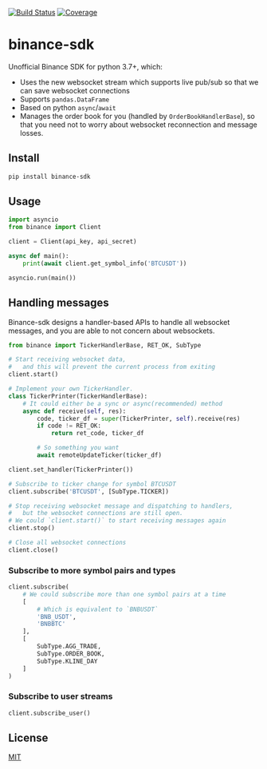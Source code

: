 [![Build Status](https://travis-ci.org/kaelzhang/python-binance-sdk.svg?branch=master)](https://travis-ci.org/kaelzhang/python-binance-sdk)
[![Coverage](https://codecov.io/gh/kaelzhang/python-binance-sdk/branch/master/graph/badge.svg)](https://codecov.io/gh/kaelzhang/python-binance-sdk)

# binance-sdk

Unofficial Binance SDK for python 3.7+, which:

- Uses the new websocket stream which supports live pub/sub so that we can save websocket connections
- Supports `pandas.DataFrame`
- Based on python `async`/`await`
- Manages the order book for you (handled by `OrderBookHandlerBase`), so that you need not to worry about websocket reconnection and message losses.

## Install

```sh
pip install binance-sdk
```

## Usage

```py
import asyncio
from binance import Client

client = Client(api_key, api_secret)

async def main():
    print(await client.get_symbol_info('BTCUSDT'))

asyncio.run(main())
```

## Handling messages

Binance-sdk designs a handler-based APIs to handle all websocket messages, and you are able to not concern about websockets.

```py
from binance import TickerHandlerBase, RET_OK, SubType

# Start receiving websocket data,
#   and this will prevent the current process from exiting
client.start()

# Implement your own TickerHandler.
class TickerPrinter(TickerHandlerBase):
    # It could either be a sync or async(recommended) method
    async def receive(self, res):
        code, ticker_df = super(TickerPrinter, self).receive(res)
        if code != RET_OK:
            return ret_code, ticker_df

        # So something you want
        await remoteUpdateTicker(ticker_df)

client.set_handler(TickerPrinter())

# Subscribe to ticker change for symbol BTCUSDT
client.subscribe('BTCUSDT', [SubType.TICKER])

# Stop receiving websocket message and dispatching to handlers,
#   but the websocket connections are still open.
# We could `client.start()` to start receiving messages again
client.stop()

# Close all websocket connections
client.close()
```

### Subscribe to more symbol pairs and types

```py
client.subscribe(
    # We could subscribe more than one symbol pairs at a time
    [
        # Which is equivalent to `BNBUSDT`
        'BNB_USDT',
        'BNBBTC'
    ],
    [
        SubType.AGG_TRADE,
        SubType.ORDER_BOOK,
        SubType.KLINE_DAY
    ]
)
```

### Subscribe to user streams

```py
client.subscribe_user()
```

## License

[MIT](LICENSE)
